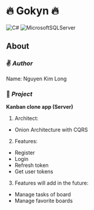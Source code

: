 # 🔥 Gokyn 🔥
![C#](https://img.shields.io/badge/c%23-%23239120.svg?style=for-the-badge&logo=c-sharp&logoColor=white)
![MicrosoftSQLServer](https://img.shields.io/badge/Microsoft%20SQL%20Sever-CC2927?style=for-the-badge&logo=microsoft%20sql%20server&logoColor=white)

## About
### ✌ *Author*
Name: Nguyen Kim Long
### 🌱 *Project*
**Kanban clone app (Server)**
1. Architect:
-	Onion Architecture with CQRS
2. Features:
-	Register
-	Login
-	Refresh token
-	Get user tokens
3. Features will add in the future:
-	Manage tasks of board
-	Manage favorite boards